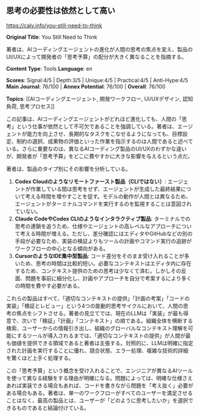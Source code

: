 ## 思考の必要性は依然として高い

https://calv.info/you-still-need-to-think

**Original Title**: You Still Need to Think

著者は、AIコーディングエージェントの進化が人間の思考の焦点を変え、製品のUI/UXによって開発者の「思考予算」の配分が大きく異なることを指摘する。

**Content Type**: Tools
**Language**: en

**Scores**: Signal:4/5 | Depth:3/5 | Unique:4/5 | Practical:4/5 | Anti-Hype:4/5
**Main Journal**: 76/100 | **Annex Potential**: 76/100 | **Overall**: 76/100

**Topics**: [[AIコーディングエージェント, 開発ワークフロー, UI/UXデザイン, 認知負荷, 思考プロセス]]

この記事は、AIコーディングエージェントがどれほど進化しても、人間の「思考」という仕事が依然として不可欠であることを強調している。著者は、エージェントが能力を向上させ、長期的なタスクをこなせるようになっても、目標設定、制約の選択、成果物の評価といった作業を指示するのは人間であると述べている。さらに重要なのは、異なるAIコーディング製品のUI/UXのわずかな違いが、開発者が「思考予算」をどこに費やすかに大きな影響を与えるという点だ。

著者は、製品のタイプ別にその影響を分析している。
1.  **Codex Cloudのようなリモートファースト製品（CLIではない）**: エージェントが作業している間は思考をせず、エージェントが生成した最終結果について考える時間を増やすことを促す。モデルの動作が人間とは異なるため、エージェントがターミナルコマンドを実行するのを監視することは意図されていない。
2.  **Claude CodeやCodex CLIのようなインタラクティブ製品**: ターミナルでの思考の連鎖を追うため、仕様やエージェントの高レベルなアプローチについて考える時間が増える。ただし、差分確認にはエディタやGitHubなどの別の手段が必要なため、実装の検証よりもツールの計画やコマンド実行の追跡がワークフローの中心となる傾向がある。
3.  **CursorのようなIDE集中型製品**: コード差分をそのまま受け入れることが多いため、思考の時間は比較的短い。必要なコンテキストはエディタ内に存在するため、コンテキスト提供のための思考は少なくて済む。しかしその反面、問題を事前に細分化し、計画やアプローチを自分で考案するにより多くの時間を費やす必要がある。

これらの製品はすべて、「適切なコンテキストの提供」「計画の考案」「コードの実装」「検証とレビュー」という4つの能動的思考サイクルにおいて、人間の思考の焦点をシフトさせる。著者の見立てでは、現在のLLMは「実装」が最も得意で、次いで「検証」「計画」「コンテキスト」の順である。組織全体を横断する検索、ユーザーからの情報引き出し、組織のグローバルなコンテキスト理解を可能にするツールが導入されるまでは、「適切なコンテキストの提供」が人間が最も価値を提供できる領域であると著者は主張する。対照的に、LLMは明確に指定された計画を実行することに優れ、競合状態、エラー処理、複雑な技術的詳細を驚くほど上手く処理する。

この「思考予算」という概念を受け入れることで、エンジニアが異なるAIツールを使って異なる経験をする理由が明確になる。問題によっては、明確な仕様さえあれば実装できる場合もあれば、コードを書きながら問題を「考え抜く」必要がある場合もある。著者は、単一のワークフローがすべてのユーザーを満足させることはなく、最高の製品とは、ユーザーが「どのように思考したいか」を選択できるものであると結論付けている。